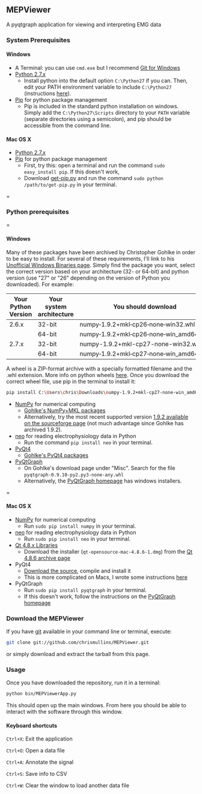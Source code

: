## MEPViewer
A pyqtgraph application for viewing and interpreting EMG data

### System Prerequisites
#### Windows
* A Terminal: you can use `cmd.exe` but I recommend [Git for Windows](https://msysgit.github.io/)
* [Python 2.7.x](https://www.python.org)
  * Install python into the default option `C:\Python27` if you can.  Then, edit your PATH environment variable to include `C:\Python27` (instructions [here](https://www.microsoft.com/resources/documentation/windows/xp/all/proddocs/en-us/sysdm_advancd_environmnt_addchange_variable.mspx?mfr=true)).
* [Pip](https://pypi.python.org/pypi/pip) for python package management
  * Pip is included in the standard python installation on windows.  Simply add the `C:\Python27\Scripts` directory to your `PATH` variable (separate directories using a semicolon), and pip should be accessible from the command line.

#### Mac OS X
* [Python 2.7.x](https://www.python.org)
* [Pip](https://pypi.python.org/pypi/pip) for python package management
  * First, try this: open a terminal and run the command `sudo easy_install pip`.  If this doesn't work,
  * Download [get-pip.py](https://raw.githubusercontent.com/pypa/pip/master/contrib/get-pip.py) and run the command `sudo python /path/to/get-pip.py` in your terminal.

=

### Python prerequisites
=
#### Windows
Many of these packages have been archived by Christopher Gohlke in order to be easy to install.  For several of these requirements, I'll link to his [Unofficial Windows Binaries page](http://www.lfd.uci.edu/~gohlke/pythonlibs/).  Simply find the package you want, select the correct version based on your architecture (32- or 64-bit) and python version (use "27" or "26" depending on the version of Python you downloaded).  For example:

| Your Python Version  | Your system architecture | You should download |
| -------------------- | ------------------------ | ------------------- |
| 2.6.x  | 32-bit  | numpy‑1.9.2+mkl‑cp26‑none‑win32.whl|
|        | 64-bit  | numpy‑1.9.2+mkl‑cp26‑none‑win_amd64.whl|
| 2.7.x  | 32-bit  | numpy-1.9.2+mkl-cp27-none-win32.whl|
|        | 64-bit  | numpy‑1.9.2+mkl‑cp27‑none‑win_amd64.whl|

A wheel is a ZIP-format archive with a specially formatted filename and the .whl extension. More info on python wheels [here](https://pypi.python.org/pypi/wheel).  Once you download the correct wheel file, use pip in the terminal to install it:
```bash
pip install C:\Users\chris\Downloads\numpy‑1.9.2+mkl‑cp27‑none‑win_amd64.whl
```

* [NumPy](http://www.numpy.org/) for numerical computing
  * [Gohlke's NumPy+MKL packages](http://www.lfd.uci.edu/~gohlke/pythonlibs/#numpy)
  * Alternatively, try the most recent supported version [ 1.9.2 available on the sourceforge page](http://sourceforge.net/projects/numpy/files/NumPy/1.9.2/) (not much advantage since Gohlke has archived 1.9.2).
* [neo](https://pythonhosted.org/neo/) for reading electrophysiology data in Python
  * Run the command `pip install neo` in your terminal.
* [PyQt4](http://www.riverbankcomputing.com/software/pyqt/download)
  * [Gohlke's PyQt4 packages](http://www.lfd.uci.edu/~gohlke/pythonlibs/#pyqt4)
* [PyQtGraph](http://www.pyqtgraph.org/)
  * On Gohlke's download page under "Misc".  Search for the file `pyqtgraph‑0.9.10‑py2.py3‑none‑any.whl`
  * Alternatively, the [PyQtGraph homepage](http://www.pyqtgraph.org/) has windows installers.
 
=
#### Mac OS X
* [NumPy](http://www.numpy.org/) for numerical computing
  * Run `sudo pip install numpy` in your terminal.
* [neo](https://pythonhosted.org/neo/) for reading electrophysiology data in Python
  * Run `sudo pip install neo` in your terminal.
* [Qt 4.8.x Libraries](http://www.qt.io/)
  * Download the installer (`qt-opensource-mac-4.8.6-1.dmg`) from the [Qt 4.8.6 archive page](https://download.qt.io/archive/qt/4.8/4.8.6/)
* PyQt4
  * [Download the source](http://www.riverbankcomputing.com/software/pyqt/download), compile and install it
  * This is more complicated on Macs, I wrote some instructions [here](https://github.com/chrismullins/MEPViewer/blob/documentation/Resources/PyQt4-MacOSX.md)
* PyQtGraph
  * Run `sudo pip install pyqtgraph` in your terminal.
  * If this doesn't work, follow the instructions on the [PyQtGraph homepage](http://www.pyqtgraph.org/)

### Download the MEPViewer
If you have [git](https://git-scm.com/) available in your command line or terminal, execute:
```bash
git clone git://github.com/chrismullins/MEPViewer.git
```
or simply download and extract the tarball from this page.

### Usage
Once you have downloaded the repository, run it in a terminal:
```bash
python bin/MEPViewerApp.py
```
This should open up the main windows.  From here you should be able to interact with the software through this window.
#### Keyboard shortcuts
`Ctrl+X`: Exit the application

`Ctrl+O`: Open a data file

`Ctrl+A`: Annotate the signal

`Ctrl+S`: Save info to CSV

`Ctrl+W`: Clear the window to load another data file

